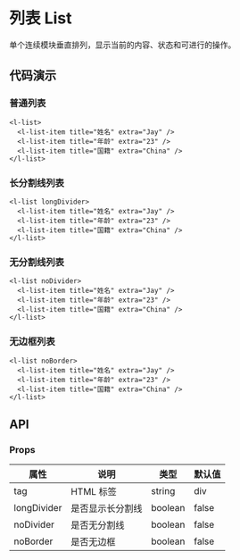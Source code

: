 # 列表 List

单个连续模块垂直排列，显示当前的内容、状态和可进行的操作。


## 代码演示

### 普通列表

<p>
  <l-list>
    <l-list-item title="姓名" extra="Jay" />
    <l-list-item title="年龄" extra="23" />
    <l-list-item title="国籍" extra="China" />
  </l-list>
</p>

```vue
<l-list>
  <l-list-item title="姓名" extra="Jay" />
  <l-list-item title="年龄" extra="23" />
  <l-list-item title="国籍" extra="China" />
</l-list>
```

### 长分割线列表

<p>
  <l-list longDivider>
    <l-list-item title="姓名" extra="Jay" />
    <l-list-item title="年龄" extra="23" />
    <l-list-item title="国籍" extra="China" />
  </l-list>
</p>

```vue
<l-list longDivider>
  <l-list-item title="姓名" extra="Jay" />
  <l-list-item title="年龄" extra="23" />
  <l-list-item title="国籍" extra="China" />
</l-list>
```

### 无分割线列表

<p>
  <l-list noDivider>
    <l-list-item title="姓名" extra="Jay" />
    <l-list-item title="年龄" extra="23" />
    <l-list-item title="国籍" extra="China" />
  </l-list>
</p>

```vue
<l-list noDivider>
  <l-list-item title="姓名" extra="Jay" />
  <l-list-item title="年龄" extra="23" />
  <l-list-item title="国籍" extra="China" />
</l-list>
```

### 无边框列表

<p>
  <l-list noBorder>
    <l-list-item title="姓名" extra="Jay" />
    <l-list-item title="年龄" extra="23" />
    <l-list-item title="国籍" extra="China" />
  </l-list>
</p>

```vue
<l-list noBorder>
  <l-list-item title="姓名" extra="Jay" />
  <l-list-item title="年龄" extra="23" />
  <l-list-item title="国籍" extra="China" />
</l-list>
```


## API

### Props

属性        | 说明             | 类型    | 默认值
------------|------------------|---------|--------
tag         | HTML 标签        | string  | div
longDivider | 是否显示长分割线 | boolean | false
noDivider   | 是否无分割线     | boolean | false
noBorder    | 是否无边框       | boolean | false




